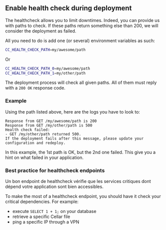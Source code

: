## Enable health check during deployment

The healthcheck allows you to limit downtimes. Indeed, you can provide us with paths to check. If these paths return something else than 200, we will consider the deployment as failed. 


All you need to do is add one (or several) environment variables as such:

```bash
CC_HEALTH_CHECK_PATH=my/awesome/path
```

Or

```bash
CC_HEALTH_CHECK_PATH_0=my/awesome/path
CC_HEALTH_CHECK_PATH_1=my/other/path
```

The deployment process will check all given paths. All of them must reply with a `200 OK` response code.

### Example

Using the path listed above, here are the logs you have to look to:

```
Response from GET /my/awesome/path is 200
Response from GET /my/other/path is 500
Health check failed:
- GET /my/other/path returned 500.
If the deployment fails after this message, please update your configuration and redeploy.
```

In this example, the 1st path is OK, but the 2nd one failed. This give you a hint on what failed in your application.


### Best practice for healthcheck endpoints

Un bon endpoint de healthcheck vérifie que les services critiques dont dépend votre application sont bien accessibles.

To make the most of a healthcheck endpoint, you should have it check your critical dependencies. For example:
- execute `SELECT 1 + 1;` on your database
- retrieve a specific Cellar file
- ping a specific IP through a VPN
